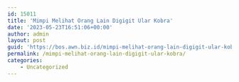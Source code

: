 ```yaml
---
id: 15011
title: 'Mimpi Melihat Orang Lain Digigit Ular Kobra'
date: '2023-05-23T16:51:06+00:00'
author: admin
layout: post
guid: 'https://bos.awn.biz.id/mimpi-melihat-orang-lain-digigit-ular-kobra/'
permalink: /mimpi-melihat-orang-lain-digigit-ular-kobra/
categories:
    - Uncategorized
---
```


